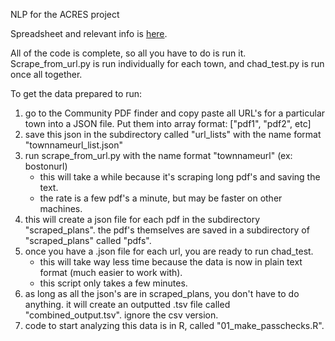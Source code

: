 NLP for the ACRES project

Spreadsheet and relevant info is [here](https://docs.google.com/spreadsheets/d/1ZOCK_w03mFO8ZMBWOLBx6P5ghzPY3lUaMccThn19m6A/edit#gid=432990246).

All of the code is complete, so all you have to do is run it.
Scrape_from_url.py is run individually for each town,
and chad_test.py is run once all together.

To get the data prepared to run:
1) go to the Community PDF finder and copy paste all URL's for a particular town into a JSON file. Put them into array format: ["pdf1", "pdf2", etc]
2) save this json in the subdirectory called "url_lists" with the name format "townnameurl_list.json"
3) run scrape_from_url.py with the name format "townnameurl" (ex: bostonurl)
    - this will take a while because it's scraping long pdf's and saving the text.
    - the rate is a few pdf's a minute, but may be faster on other machines.
4) this will create a json file for each pdf in the subdirectory "scraped_plans". the pdf's themselves are saved in a subdirectory of "scraped_plans" called "pdfs".
5) once you have a .json file for each url, you are ready to run chad_test.
    - this will take way less time because the data is now in plain text format (much easier to work with).
    - this script only takes a few minutes.
6) as long as all the json's are in scraped_plans, you don't have to do anything. it will create an outputted .tsv file called "combined_output.tsv". ignore the csv version.
7) code to start analyzing this data is in R, called "01_make_passchecks.R".
